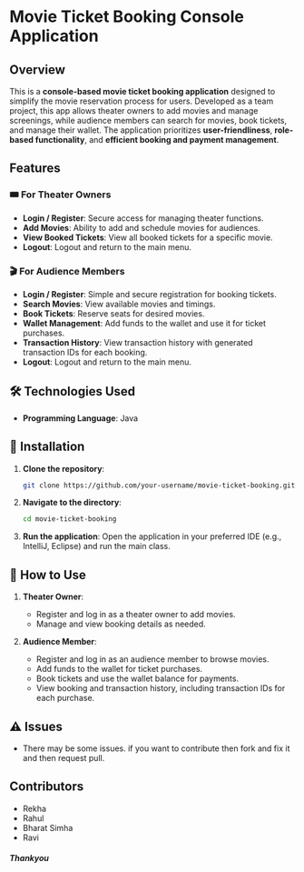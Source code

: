 # Movie Ticket Booking Console Application

## Overview
This is a **console-based movie ticket booking application** designed to simplify the movie reservation process for users. Developed as a team project, this app allows theater owners to add movies and manage screenings, while audience members can search for movies, book tickets, and manage their wallet. The application prioritizes **user-friendliness**, **role-based functionality**, and **efficient booking and payment management**.

## Features

### 🎟️ For Theater Owners
- **Login / Register**: Secure access for managing theater functions.
- **Add Movies**: Ability to add and schedule movies for audiences.
- **View Booked Tickets**: View all booked tickets for a specific movie.
- **Logout**: Logout and return to the main menu.

### 🎬 For Audience Members
- **Login / Register**: Simple and secure registration for booking tickets.
- **Search Movies**: View available movies and timings.
- **Book Tickets**: Reserve seats for desired movies.
- **Wallet Management**: Add funds to the wallet and use it for ticket purchases.
- **Transaction History**: View transaction history with generated transaction IDs for each booking.
- **Logout**: Logout and return to the main menu.

## 🛠️ Technologies Used
- **Programming Language**: Java

## 🚀 Installation

1. **Clone the repository**:
    ```bash
    git clone https://github.com/your-username/movie-ticket-booking.git
    ```
2. **Navigate to the directory**:
    ```bash
    cd movie-ticket-booking
    ```
3. **Run the application**:
    Open the application in your preferred IDE (e.g., IntelliJ, Eclipse) and run the main class.

## 📖 How to Use

1. **Theater Owner**:
   - Register and log in as a theater owner to add movies.
   - Manage and view booking details as needed.

2. **Audience Member**:
   - Register and log in as an audience member to browse movies.
   - Add funds to the wallet for ticket purchases.
   - Book tickets and use the wallet balance for payments.
   - View booking and transaction history, including transaction IDs for each purchase.

## ⚠️  Issues
- There may be some issues. if you want to contribute then fork and fix it and then request pull.

## Contributors
- Rekha
- Rahul
- Bharat Simha
- Ravi


##### Thankyou
